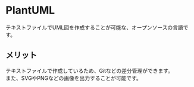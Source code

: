 # PlantUML
テキストファイルでUML図を作成することが可能な、オープンソースの言語です。  
## メリット
テキストファイルで作成しているため、Gitなどの差分管理ができます。  
また、SVGやPNGなどの画像を出力することが可能です。
